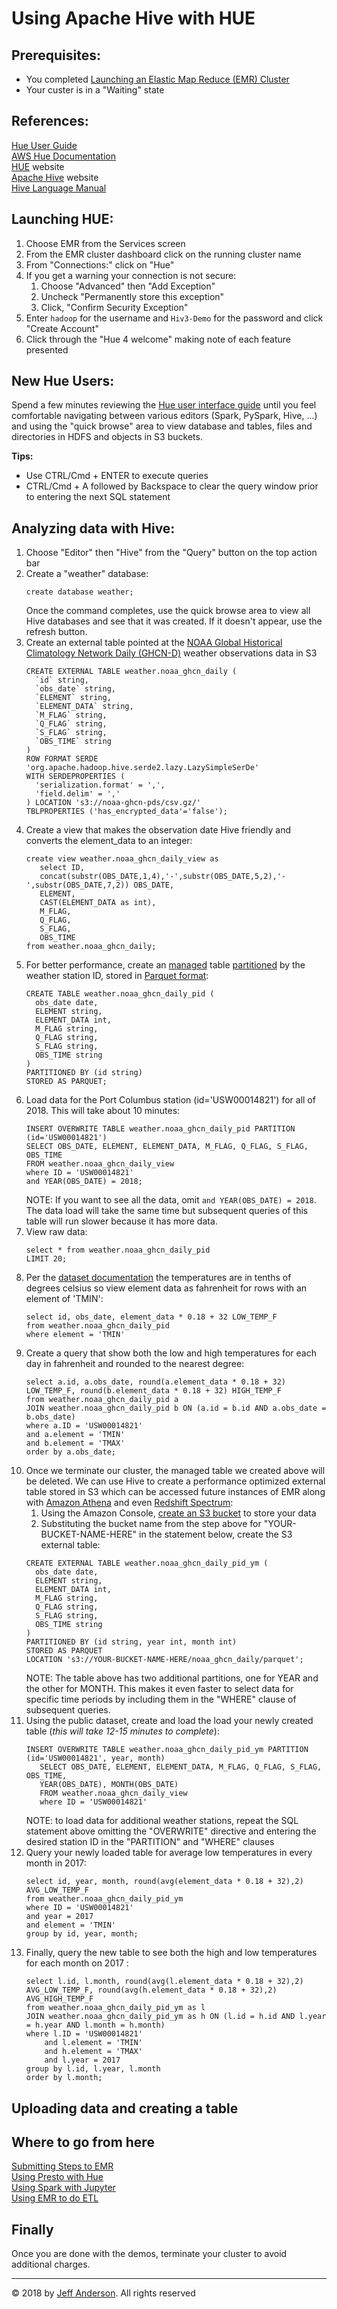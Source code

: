 # Using Apache Hive with HUE

## Prerequisites:

* You completed [Launching an Elastic Map Reduce (EMR) Cluster](./Demo-EMR-Launch.md)
* Your custer is in a "Waiting" state


## References:

[Hue User Guide](http://cloudera.github.io/hue/latest/user-guide/user-guide.html) \
[AWS Hue Documentation](https://docs.aws.amazon.com/emr/latest/ReleaseGuide/emr-hue.html) \
[HUE](http://gethue.com/) website \
[Apache Hive](http://hive.apache.org/) website \
[Hive Language Manual](https://cwiki.apache.org/confluence/display/Hive/LanguageManual)


## Launching HUE:

1. Choose EMR from the Services screen
1. From the EMR cluster dashboard click on the running cluster name
1. From "Connections:" click on "Hue"
1. If you get a warning your connection is not secure:
    1. Choose "Advanced" then "Add Exception"
    1. Uncheck "Permanently store this exception"
    1. Click, "Confirm Security Exception"
1. Enter `hadoop` for the username and `Hiv3-Demo` for the password and click "Create Account"
1. Click through the "Hue 4 welcome" making note of each feature presented

## New Hue Users:

Spend a few minutes reviewing the [Hue user interface guide](http://cloudera.github.io/hue/latest/user-guide/user-guide.html)
until you feel comfortable navigating between various editors (Spark, PySpark, Hive, ...) and 
using the "quick browse" area to view database and tables, files and directories in HDFS and objects in 
S3 buckets. 

**Tips:** 
* Use CTRL/Cmd + ENTER to execute queries
* CTRL/Cmd + A followed by Backspace to clear the query window prior to entering the next SQL statement 

## Analyzing data with Hive:

1. Choose "Editor" then "Hive" from the "Query" button on the top action bar
1. Create a "weather" database:
    ```
    create database weather;
    ```    
    Once the command completes, use the quick browse area to view all Hive databases and see that it was created. If 
    it doesn't appear, use the refresh button.
1. Create an external table pointed at the [NOAA Global Historical Climatology Network Daily (GHCN-D)](https://registry.opendata.aws/noaa-ghcn/)
    weather observations data in S3
    ```
    CREATE EXTERNAL TABLE weather.noaa_ghcn_daily (
      `id` string,
      `obs_date` string,
      `ELEMENT` string,
      `ELEMENT_DATA` string,
      `M_FLAG` string,
      `Q_FLAG` string,
      `S_FLAG` string,
      `OBS_TIME` string
    )
    ROW FORMAT SERDE 'org.apache.hadoop.hive.serde2.lazy.LazySimpleSerDe'
    WITH SERDEPROPERTIES (
      'serialization.format' = ',',
      'field.delim' = ','
    ) LOCATION 's3://noaa-ghcn-pds/csv.gz/'
    TBLPROPERTIES ('has_encrypted_data'='false');
    ```    
1. Create a view that makes the observation date Hive friendly and converts the element_data to an integer:
    ```
    create view weather.noaa_ghcn_daily_view as
       select ID, 
       concat(substr(OBS_DATE,1,4),'-',substr(OBS_DATE,5,2),'-',substr(OBS_DATE,7,2)) OBS_DATE,
       ELEMENT,
       CAST(ELEMENT_DATA as int),
       M_FLAG,
       Q_FLAG,
       S_FLAG,
       OBS_TIME
    from weather.noaa_ghcn_daily;
    ```    
1. For better performance, create an [managed](https://cwiki.apache.org/confluence/display/Hive/LanguageManual+DDL#LanguageManualDDL-ManagedandExternalTables)
   table [partitioned](https://cwiki.apache.org/confluence/display/Hive/LanguageManual+DDL#LanguageManualDDL-PartitionedTables) 
   by the weather station ID, stored in [Parquet format](https://cwiki.apache.org/confluence/display/Hive/Parquet):
    ```
    CREATE TABLE weather.noaa_ghcn_daily_pid (
      obs_date date,
      ELEMENT string,
      ELEMENT_DATA int,
      M_FLAG string,
      Q_FLAG string,
      S_FLAG string,
      OBS_TIME string
    ) 
    PARTITIONED BY (id string)
    STORED AS PARQUET;
    ```    
1. Load data for the Port Columbus station (id='USW00014821') for all of 2018. This will take about 10 minutes:
    ```
    INSERT OVERWRITE TABLE weather.noaa_ghcn_daily_pid PARTITION (id='USW00014821')
    SELECT OBS_DATE, ELEMENT, ELEMENT_DATA, M_FLAG, Q_FLAG, S_FLAG, OBS_TIME
    FROM weather.noaa_ghcn_daily_view
    where ID = 'USW00014821'
    and YEAR(OBS_DATE) = 2018;
    ```    
    NOTE:  If you want to see all the data, omit  `and YEAR(OBS_DATE) = 2018`. The data load will take the same time but
    subsequent queries of this table will run slower because it has more data. 
1. View raw data:
    ```
    select * from weather.noaa_ghcn_daily_pid
    LIMIT 20;
    ```
1. Per the [dataset documentation](https://docs.opendata.aws/noaa-ghcn-pds/readme.html) the temperatures are in tenths 
of degrees celsius so view element data as fahrenheit for rows with an element of 'TMIN':
    ```
    select id, obs_date, element_data * 0.18 + 32 LOW_TEMP_F
    from weather.noaa_ghcn_daily_pid
    where element = 'TMIN'
    ```    
1. Create a query that show both the low and high temperatures for each day in fahrenheit and rounded to the nearest degree:
    ```
    select a.id, a.obs_date, round(a.element_data * 0.18 + 32) LOW_TEMP_F, round(b.element_data * 0.18 + 32) HIGH_TEMP_F
    from weather.noaa_ghcn_daily_pid a 
    JOIN weather.noaa_ghcn_daily_pid b ON (a.id = b.id AND a.obs_date = b.obs_date)
    where a.ID = 'USW00014821'
    and a.element = 'TMIN'
    and b.element = 'TMAX'
    order by a.obs_date;
    ```    
1. Once we terminate our cluster, the managed table we created above will be deleted. We can use Hive to create a
performance optimized external table stored in S3 which can be accessed future instances of EMR along with 
[Amazon Athena](https://aws.amazon.com/athena/) 
and even [Redshift Spectrum](https://aws.amazon.com/redshift/faqs/):
    1. Using the Amazon Console, [create an S3 bucket](https://docs.aws.amazon.com/AmazonS3/latest/gsg/CreatingABucket.html) to store your data
    1. Substituting the bucket name from the step above for "YOUR-BUCKET-NAME-HERE" in the statement below, create the
    S3 external table: 
    ```
    CREATE EXTERNAL TABLE weather.noaa_ghcn_daily_pid_ym (
      obs_date date,
      ELEMENT string,
      ELEMENT_DATA int,
      M_FLAG string,
      Q_FLAG string,
      S_FLAG string,
      OBS_TIME string
    ) 
    PARTITIONED BY (id string, year int, month int)
    STORED AS PARQUET
    LOCATION 's3://YOUR-BUCKET-NAME-HERE/noaa_ghcn_daily/parquet';
    ```    
    NOTE: The table above has two additional partitions, one for YEAR and the other for MONTH. This makes it even faster to 
    select data for specific time periods by including them in the "WHERE" clause of subsequent queries.
1. Using the public dataset, create and load the load your newly created table (*this will take 12-15 minutes to complete*):
    ```
    INSERT OVERWRITE TABLE weather.noaa_ghcn_daily_pid_ym PARTITION (id='USW00014821', year, month)
       SELECT OBS_DATE, ELEMENT, ELEMENT_DATA, M_FLAG, Q_FLAG, S_FLAG, OBS_TIME,
       YEAR(OBS_DATE), MONTH(OBS_DATE)
       FROM weather.noaa_ghcn_daily_view
       where ID = 'USW00014821'
    ```
    NOTE: to load data for additional weather stations, repeat the SQL statement above omitting the "OVERWRITE" directive
    and entering the desired station ID in the "PARTITION" and "WHERE" clauses     
1. Query your newly loaded table for average low temperatures in every month in 2017:
    ```
    select id, year, month, round(avg(element_data * 0.18 + 32),2) AVG_LOW_TEMP_F
    from weather.noaa_ghcn_daily_pid_ym
    where ID = 'USW00014821'
    and year = 2017
    and element = 'TMIN'
    group by id, year, month;
    ```    
1. Finally, query the new table to see both the high and low temperatures for each month on 2017 :
    ```
    select l.id, l.month, round(avg(l.element_data * 0.18 + 32),2) AVG_LOW_TEMP_F, round(avg(h.element_data * 0.18 + 32),2) AVG_HIGH_TEMP_F 
    from weather.noaa_ghcn_daily_pid_ym as l
    JOIN weather.noaa_ghcn_daily_pid_ym as h ON (l.id = h.id AND l.year = h.year AND l.month = h.month)
    where l.ID = 'USW00014821'
        and l.element = 'TMIN'
        and h.element = 'TMAX'
        and l.year = 2017
    group by l.id, l.year, l.month
    order by l.month;
    ```


## Uploading data and creating a table

## Where to go from here

[Submitting Steps to EMR](Demo-EMR-Steps.md) \
[Using Presto with Hue](./Demo-EMR-Presto.md) \
[Using Spark with Jupyter](./Demo-Spark-Jupyter.md)  \
[Using EMR to do ETL](Demo-EMR-as-ETL.md) 

## Finally

Once you are done with the demos, terminate your cluster to avoid additional charges. 

---
&copy; 2018 by [Jeff Anderson](https://jeff-anderson.com/). All rights reserved